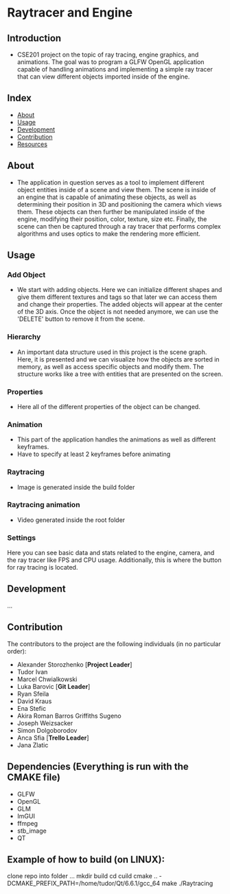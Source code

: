 # Raytracer and Engine

## Introduction
- CSE201 project on the topic of ray tracing, engine graphics, and animations. The goal was to
  program a GLFW OpenGL application capable of handling animations and implementing a simple ray tracer
  that can view different objects imported inside of the engine.

## Index

- [About](#about)
- [Usage](#usage)
- [Development](#development)
- [Contribution](#contribution)
- [Resources](#resources)

## About
- The application in question serves as a tool to implement different object entities inside of a scene and view them.
  The scene is inside of an engine that is capable of animating these objects, as well as determining their position in 3D and 
  positioning the camera which views them. These objects can then further be manipulated inside of the engine, modifying their position, color,
  texture, size etc. Finally, the scene can then be captured through a ray tracer that performs complex algorithms and uses optics to make the 
  rendering more efficient.

## Usage
### Add Object
- We start with adding objects. Here we can initialize different shapes and give them different textures and tags so that later we can access them and change
  their properties. The added objects will appear at the center of the 3D axis. Once the object is not needed anymore, we can use the 'DELETE' button to remove it from the scene.
### Hierarchy
- An important data structure used in this project is the scene graph. Here, it is presented and we can visualize how the objects are sorted in memory, as well as access specific objects
  and modify them. The structure works like a tree with entities that are presented on the screen.
### Properties
- Here all of the different properties of the object can be changed.
### Animation
- This part of the application handles the animations as well as different keyframes.
- Have to specify at least 2 keyframes before animating
### Raytracing 
- Image is generated inside the build folder
### Raytracing animation
- Video generated inside the root folder
### Settings 
  Here you can see basic data and stats related to the engine, camera, and the ray tracer like FPS and CPU usage. Additionally, this is where the button for ray tracing is located.

## Development
...

## Contribution
The contributors to the project are the following individuals (in no particular order):
- Alexander Storozhenko [**Project Leader**]
- Tudor Ivan
- Marcel Chwialkowski
- Luka Barovic [**Git Leader**]
- Ryan Sfeila
- David Kraus
- Ena Stefic
- Akira Roman Barros Griffiths Sugeno
- Joseph Weizsacker
- Simon Dolgoborodov
- Anca Sfia [**Trello Leader**]
- Jana Zlatic

## Dependencies (Everything is run with the CMAKE file)
- GLFW
- OpenGL
- GLM
- ImGUI 
- ffmpeg
- stb_image
- QT

## Example of how to build (on LINUX): 

clone repo into folder
...
mkdir build
cd cuild
cmake .. -DCMAKE_PREFIX_PATH=/home/tudor/Qt/6.6.1/gcc_64
make
./Raytracing
